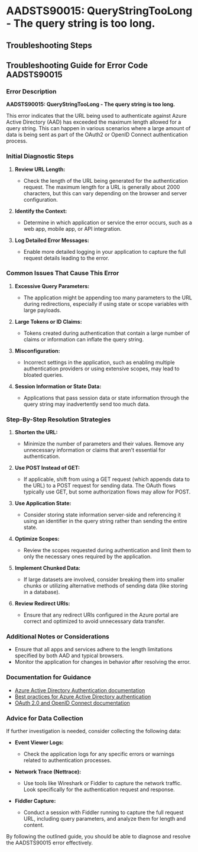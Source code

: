 # AADSTS90015: QueryStringTooLong - The query string is too long.


## Troubleshooting Steps
## Troubleshooting Guide for Error Code AADSTS90015

### Error Description
**AADSTS90015: QueryStringTooLong - The query string is too long.**

This error indicates that the URL being used to authenticate against Azure Active Directory (AAD) has exceeded the maximum length allowed for a query string. This can happen in various scenarios where a large amount of data is being sent as part of the OAuth2 or OpenID Connect authentication process.

### Initial Diagnostic Steps
1. **Review URL Length:**
   - Check the length of the URL being generated for the authentication request. The maximum length for a URL is generally about 2000 characters, but this can vary depending on the browser and server configuration.

2. **Identify the Context:**
   - Determine in which application or service the error occurs, such as a web app, mobile app, or API integration.

3. **Log Detailed Error Messages:**
   - Enable more detailed logging in your application to capture the full request details leading to the error.

### Common Issues That Cause This Error
1. **Excessive Query Parameters:**
   - The application might be appending too many parameters to the URL during redirections, especially if using state or scope variables with large payloads.

2. **Large Tokens or ID Claims:**
   - Tokens created during authentication that contain a large number of claims or information can inflate the query string.

3. **Misconfiguration:**
   - Incorrect settings in the application, such as enabling multiple authentication providers or using extensive scopes, may lead to bloated queries.

4. **Session Information or State Data:**
   - Applications that pass session data or state information through the query string may inadvertently send too much data.

### Step-By-Step Resolution Strategies
1. **Shorten the URL:**
   - Minimize the number of parameters and their values. Remove any unnecessary information or claims that aren’t essential for authentication.

2. **Use POST Instead of GET:**
   - If applicable, shift from using a GET request (which appends data to the URL) to a POST request for sending data. The OAuth flows typically use GET, but some authorization flows may allow for POST.

3. **Use Application State:**
   - Consider storing state information server-side and referencing it using an identifier in the query string rather than sending the entire state.

4. **Optimize Scopes:**
   - Review the scopes requested during authentication and limit them to only the necessary ones required by the application.

5. **Implement Chunked Data:**
   - If large datasets are involved, consider breaking them into smaller chunks or utilizing alternative methods of sending data (like storing in a database).

6. **Review Redirect URIs:**
   - Ensure that any redirect URIs configured in the Azure portal are correct and optimized to avoid unnecessary data transfer.

### Additional Notes or Considerations
- Ensure that all apps and services adhere to the length limitations specified by both AAD and typical browsers.
- Monitor the application for changes in behavior after resolving the error.

### Documentation for Guidance
- [Azure Active Directory Authentication documentation](https://docs.microsoft.com/en-us/azure/active-directory/develop/)
- [Best practices for Azure Active Directory authentication](https://docs.microsoft.com/en-us/azure/active-directory/develop/active-directory-best-practices)
- [OAuth 2.0 and OpenID Connect documentation](https://docs.microsoft.com/en-us/azure/active-directory/develop/v2-protocols)

### Advice for Data Collection
If further investigation is needed, consider collecting the following data:
- **Event Viewer Logs:**
  - Check the application logs for any specific errors or warnings related to authentication processes.
  
- **Network Trace (Nettrace):**
  - Use tools like Wireshark or Fiddler to capture the network traffic. Look specifically for the authentication request and response.

- **Fiddler Capture:**
  - Conduct a session with Fiddler running to capture the full request URL, including query parameters, and analyze them for length and content.

By following the outlined guide, you should be able to diagnose and resolve the AADSTS90015 error effectively.